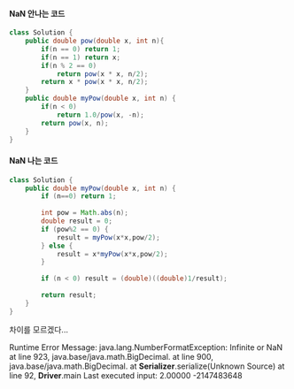 #### NaN 안나는 코드
```java 
class Solution {
    public double pow(double x, int n){
        if(n == 0) return 1;
        if(n == 1) return x;
        if(n % 2 == 0)
            return pow(x * x, n/2);
        return x * pow(x * x, n/2);
    }
    public double myPow(double x, int n) {
        if(n < 0)
            return 1.0/pow(x, -n);
        return pow(x, n);
    }
}
``` 
#### NaN 나는 코드
```java 
class Solution {
    public double myPow(double x, int n) {
        if (n==0) return 1;
        
        int pow = Math.abs(n);
        double result = 0;
        if (pow%2 == 0) {
            result = myPow(x*x,pow/2);            
        } else {
            result = x*myPow(x*x,pow/2);
        }
        
        if (n < 0) result = (double)((double)1/result);        
        
        return result;
    }
}
``` 

차이를 모르겠다...


Runtime Error Message:
java.lang.NumberFormatException: Infinite or NaN
  at line 923, java.base/java.math.BigDecimal.<init>
  at line 900, java.base/java.math.BigDecimal.<init>
	at __Serializer__.serialize(Unknown Source)
  at line 92, __Driver__.main
Last executed input:
2.00000
-2147483648
